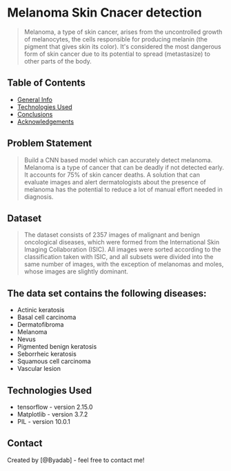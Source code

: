 # Melanoma Skin Cnacer detection
> Melanoma, a type of skin cancer, arises from the uncontrolled growth of melanocytes, the cells responsible for producing melanin (the pigment that gives skin its color). It's considered the most dangerous form of skin cancer due to its potential to spread (metastasize) to other parts of the body.


## Table of Contents
* [General Info](#general-information)
* [Technologies Used](#technologies-used)
* [Conclusions](#conclusions)
* [Acknowledgements](#acknowledgements)

<!-- You can include any other section that is pertinent to your problem -->

## Problem Statement
>Build a CNN based model which can accurately detect melanoma. Melanoma is a type of cancer that can be deadly if not detected early. It accounts for 75% of skin cancer deaths. A solution that can evaluate images and alert dermatologists about the presence of melanoma has the potential to reduce a lot of manual effort needed in diagnosis.
## Dataset
> The dataset consists of 2357 images of malignant and benign oncological diseases, which were formed from the International Skin Imaging Collaboration (ISIC). All images were sorted according to the classification taken with ISIC, and all subsets were divided into the same number of images, with the exception of melanomas and moles, whose images are slightly dominant.
## The data set contains the following diseases:
- Actinic keratosis
- Basal cell carcinoma
- Dermatofibroma
- Melanoma
- Nevus
- Pigmented benign keratosis
- Seborrheic keratosis
- Squamous cell carcinoma
- Vascular lesion
<!-- You don't have to answer all the questions - just the ones relevant to your project. -->

<!-- You don't have to answer all the questions - just the ones relevant to your project. -->


## Technologies Used
- tensorflow - version 2.15.0
- Matplotlib - version 3.7.2
- PIL - version 10.0.1

<!-- As the libraries versions keep on changing, it is recommended to mention the version of library used in this project -->



## Contact
Created by [@Byadab] - feel free to contact me!


<!-- Optional -->
<!-- ## License -->
<!-- This project is open source and available under the [... License](). -->

<!-- You don't have to include all sections - just the one's relevant to your project -->
